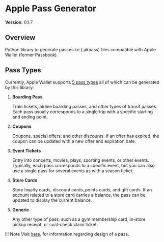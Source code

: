 # Apple Pass Generator

__Version:__ 0.1.7

## Overview

Python library to generate passes i.e (.pkpass) files compatible with Apple Wallet (former Passbook).

## Pass Types

Currently, Apple Wallet supports [5 pass types](https://developer.apple.com/wallet/) all of which can be generated by this library:

1. **Boarding Pass**

    Train tickets, airline boarding passes, and other types of transit passes. Each pass usually corresponds to a single trip with a specific starting and ending point.

2. **Coupons**

    Coupons, special offers, and other discounts. If an offer has expired, the coupon can be updated with a new offer and expiration date.

3. **Event Tickets**

    Entry into concerts, movies, plays, sporting events, or other events. Typically, each pass corresponds to a specific event, but you can also use a single pass for several events as with a season ticket.

4. **Store Cards**

    Store loyalty cards, discount cards, points cards, and gift cards. If an account related to a store card carries a balance, the pass can be updated to display the current balance.

5. **Generic**

    Any other type of pass, such as a gym membership card, in-store pickup receipt, or coat-check claim ticket.

!!! Note
    Visit [here](https://developer.apple.com/library/archive/documentation/UserExperience/Conceptual/PassKit_PG/Creating.html#//apple_ref/doc/uid/TP40012195-CH4-SW45), for information regarding design of a pass.
